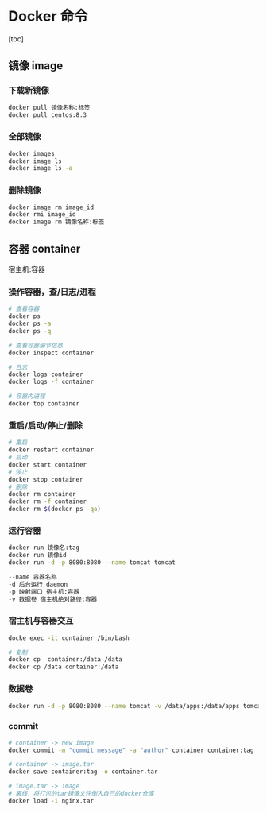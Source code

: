 # Docker 命令

[toc]

## 镜像 image

### 下载新镜像

```bash
docker pull 镜像名称:标签
docker pull centos:8.3
```

### 全部镜像

```bash
docker images
docker image ls
docker image ls -a
```

### 删除镜像

```bash
docker image rm image_id
docker rmi image_id
docker image rm 镜像名称:标签
```

## 容器 container

宿主机:容器

### 操作容器，查/日志/进程

```bash
# 查看容器
docker ps
docker ps -a
docker ps -q

# 查看容器细节信息
docker inspect container

# 日志
docker logs container
docker logs -f container

# 容器内进程
docker top container
```

### 重启/启动/停止/删除

```bash
# 重启
docker restart container
# 启动
docker start container
# 停止
docker stop container
# 删除
docker rm container
docker rm -f container
docker rm $(docker ps -qa)
```

### 运行容器

```bash
docker run 镜像名:tag
docker run 镜像id
docker run -d -p 8080:8080 --name tomcat tomcat

--name 容器名称
-d 后台运行 daemon
-p 映射端口 宿主机:容器
-v 数据卷 宿主机绝对路径:容器
```

### 宿主机与容器交互

```bash
docke exec -it container /bin/bash

# 复制
docker cp  container:/data /data
docker cp /data container:/data
```

### 数据卷

```bash
docker run -d -p 8080:8080 --name tomcat -v /data/apps:/data/apps tomcat
```

### commit

```bash
# container -> new image
docker commit -m "commit message" -a "author" container container:tag

# container -> image.tar
docker save container:tag -o container.tar

# image.tar -> image
# 离线，将打包的tar镜像文件倒入自己的docker仓库
docker load -i nginx.tar
```
